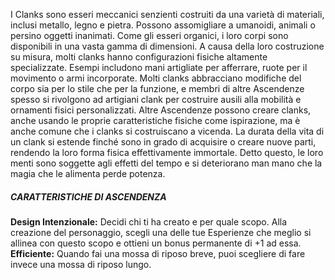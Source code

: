 I Clanks sono esseri meccanici senzienti costruiti da una varietà di materiali, inclusi metallo, legno e pietra. Possono assomigliare a umanoidi, animali o persino oggetti inanimati. Come gli esseri organici, i loro corpi sono disponibili in una vasta gamma di dimensioni. A causa della loro costruzione su misura, molti clanks hanno configurazioni fisiche altamente specializzate. Esempi includono mani artigliate per afferrare, ruote per il movimento o armi incorporate. Molti clanks abbracciano modifiche del corpo sia per lo stile che per la funzione, e membri di altre Ascendenze spesso si rivolgono ad artigiani clank per costruire ausili alla mobilità e ornamenti fisici personalizzati. Altre Ascendenze possono creare clanks, anche usando le proprie caratteristiche fisiche come ispirazione, ma è anche comune che i clanks si costruiscano a vicenda. La durata della vita di un clank si estende finché sono in grado di acquisire o creare nuove parti, rendendo la loro forma fisica effettivamente immortale. Detto questo, le loro menti sono soggette agli effetti del tempo e si deteriorano man mano che la magia che le alimenta perde potenza.

##### CARATTERISTICHE DI ASCENDENZA
**Design Intenzionale:** Decidi chi ti ha creato e per quale scopo. Alla creazione del personaggio, scegli una delle tue Esperienze che meglio si allinea con questo scopo e ottieni un bonus permanente di +1 ad essa.  
**Efficiente:** Quando fai una mossa di riposo breve, puoi scegliere di fare invece una mossa di riposo lungo.